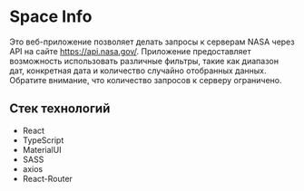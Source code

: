 # Space Info

Это веб-приложение позволяет делать запросы к серверам NASA через API на сайте https://api.nasa.gov/.
Приложение предоставляет возможность использовать различные фильтры, такие как диапазон дат, конкретная дата и количество случайно отобранных данных.
Обратите внимание, что количество запросов к серверу ограничено.

## Стек технологий

- React
- TypeScript
- MaterialUI
- SASS
- axios
- React-Router
